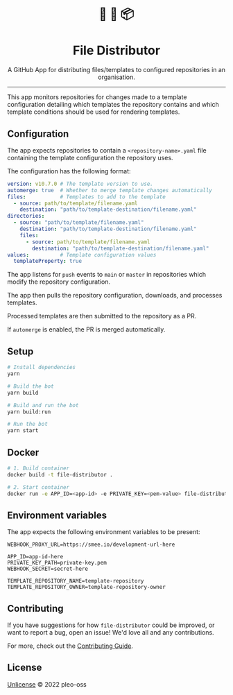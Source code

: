 <h1 align="center">
📄 🔄 📦
</h1>
<h1 align="center"> File Distributor</h1>

<p align="center">A GitHub App for distributing files/templates to configured repositories in an organisation.</p>

---

This app monitors repositories for changes made to a template configuration detailing which templates the repository contains and which template conditions should be used for rendering templates.

## Configuration
The app expects repositories to contain a `<repository-name>.yaml` file containing the template configuration the repository uses.

The configuration has the following format: 

``` yaml
version: v10.7.0 # The template version to use.
automerge: true  # Whether to merge template changes automatically
files:           # Templates to add to the template
  - source: path/to/template/filename.yaml
    destination: "path/to/template-destination/filename.yaml"
directories:
  - source: "path/to/template/filename.yaml"
    destination: "path/to/template-destination/filename.yaml"
    files:
      - source: path/to/template/filename.yaml
        destination: "path/to/template-destination/filename.yaml"
values:          # Template configuration values
  templateProperty: true
```

The app listens for `push` events to `main` or `master` in repositories which modify the repository configuration. 

The app then pulls the repository configuration, downloads, and processes templates. 

Processed templates are then submitted to the repository as a PR.

If `automerge` is enabled, the PR is merged automatically.

## Setup

```sh
# Install dependencies
yarn

# Build the bot
yarn build

# Build and run the bot
yarn build:run

# Run the bot
yarn start
```

## Docker

```sh
# 1. Build container
docker build -t file-distributor .

# 2. Start container
docker run -e APP_ID=<app-id> -e PRIVATE_KEY=<pem-value> file-distributor
```

## Environment variables
The app expects the following environment variables to be present:
```
WEBHOOK_PROXY_URL=https://smee.io/development-url-here

APP_ID=app-id-here
PRIVATE_KEY_PATH=private-key.pem
WEBHOOK_SECRET=secret-here

TEMPLATE_REPOSITORY_NAME=template-repository
TEMPLATE_REPOSITORY_OWNER=template-repository-owner
```

## Contributing

If you have suggestions for how `file-distributor` could be improved, or want to report a bug, open an issue! We'd love all and any contributions.

For more, check out the [Contributing Guide](CONTRIBUTING.md).

## License

[Unlicense](LICENSE) © 2022 pleo-oss
